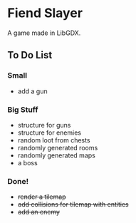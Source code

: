 # Fiend Slayer

A game made in LibGDX.

## To Do List

### Small

- add a gun

### Big Stuff
- structure for guns
- structure for enemies
- random loot from chests
- randomly generated rooms
- randomly generated maps
- a boss

### Done!

- ~~render a tilemap~~
- ~~add collisions for tilemap with entities~~
- ~~add an enemy~~
